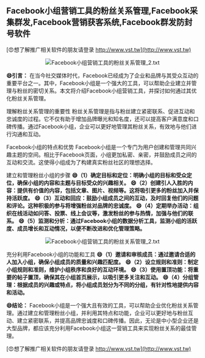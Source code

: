 ## **Facebook小组营销工具的粉丝关系管理,Facebook采集群发,Facebook营销获客系统,Facebook群发防封号软件**

[😍想了解推广相关软件的朋友请登录 http://www.vst.tw](http://www.vst.tw)

 <center><img src="https://vst.tw/MP4/tuiguang/png/5.png" alt="Facebook小组营销工具的粉丝关系管理_2.txt"></center>

**😄引言：**
在当今社交媒体时代，Facebook已经成为了企业和品牌与其受众互动的重要平台之一。其中，Facebook小组是一个强大的工具，可以帮助企业建立并管理与粉丝的密切关系。本文将介绍Facebook小组营销工具，并探讨如何通过其优化粉丝关系管理。

理解粉丝关系管理的重要性
粉丝关系管理是指与粉丝建立紧密联系、促进互动和忠诚度的过程。它不仅有助于增加品牌曝光和知名度，还可以提高客户满意度和口碑传播。通过Facebook小组，企业可以更好地管理其粉丝关系，有效地与他们进行沟通和互动。

Facebook小组的特点和优势
Facebook小组是一个专门为用户创建和管理共同兴趣主题的空间。相比于Facebook页面，小组更加私密、亲密，并鼓励成员之间的互动和交流。这使得小组成为了构建真实粉丝社区的理想选择。

建立和管理粉丝小组的步骤
**😄（1）确定目标和定位：明确小组的目标和受众定位，确保小组的内容和主题与目标受众的兴趣相关。**
**😄（2）创建引人入胜的内容：提供有价值的内容，包括文章、图片、视频等。这将吸引更多的粉丝加入并保持活跃度。**
**😄（3）互动和回应：鼓励小组成员之间的互动，及时回复他们的问题和评论。这种积极的参与将增强粉丝对品牌的忠诚度。**
**😄（4）定期举办活动：组织在线活动如问答、投票、线上会议等，激发粉丝的参与热情，加强与他们的联系。**
**😄（5）监测和分析：通过Facebook小组的数据分析工具，监测小组的活跃度、成员增长和互动情况，以便不断改进和优化管理策略。**

 <center><img src="https://vst.tw/MP4/tuiguang/png/8.png" alt="Facebook小组营销工具的粉丝关系管理_2.txt"></center>

充分利用Facebook小组的功能和工具
**😄（1）邀请和审核成员：通过邀请合适的人加入小组，确保小组成员的质量和兴趣匹配度。**
**😄（2）设立规则和准则：制定小组规则和准则，维护小组秩序和良好的互动环境。**
**😄（3）使用置顶功能：将重要的帖子置顶，确保其在小组首页展示，以吸引更多关注和互动。**
**😄（4）分组管理：根据成员的兴趣或特点，将小组成员划分为不同的分组，有针对性地提供内容和活动。**

**😄结论：**
Facebook小组是一个强大且有效的工具，可以帮助企业优化粉丝关系管理。通过建立和管理粉丝小组，并利用其特点和功能，企业可以更好地与粉丝互动、建立紧密联系，并提高品牌忠诚度和口碑传播。因此，无论是中小型企业还是大型品牌，都应该充分利用Facebook小组这一营销工具来实现粉丝关系的最佳管理。

[😍想了解推广相关软件的朋友请登录 http://www.vst.tw](http://www.vst.tw)



